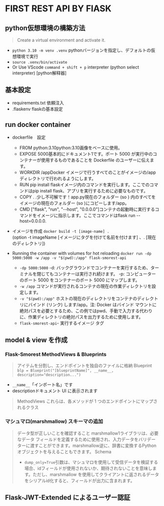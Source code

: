 # FIRST REST API BY FlASK

## python仮想環境の構築方法

> Create a virtual environment and activate it.

- `python 3.10 -m venv .venv` pythonバージョンを指定し、デフォルトの仮想環境で実行
- `source .venv/bin/activate`
- Or Use VScode `command + shift + p` interpreter (python select interpreter) [python解释器]

## 基本設定

- requirements.txt 依頼注入
- .flaskenv flaskの基本設定

## run docker container

- dockerfile　設定
  - FROM python:3.10python:3.10画像をベースに使用。
  - EXPOSE 5000基本的にドキュメント1です。ポート 5000 が実行中のコンテナーが使用するものであることを Dockerfile のユーザーに伝えます。
  - WORKDIR /appDocker イメージで行うすべてのことがイメージの/appディレクトリで行われるようにします。
  - RUN pip install flaskイメージ内のコマンドを実行します。ここでのコマンドはpip install flask、アプリを実行するために必要なものです。
  - COPY . .少し不可解です！app.py現在のフォルダー (so ) 内のすべてをイメージの現在のフォルダー (so )にコピーします/app。
  - CMD ["flask", "run", "--host", "0.0.0.0"]コンテナの起動時に実行するコマンドをイメージに指示します。ここでコマンドはflask run --host=0.0.0.0.

- イメージを作成
    `docker build -t [image-name] .`  
    (option -t imageName [イメージにタグを付けて名前を付けます] 、. [現在のディレクトリ])

- Running the container with volumes for hot reloading
`docker run -dp 5000:5000 -w /app -v "$(pwd):/app" flask-smorest-api`
  - `-dp 5000:5000` -d: バックグラウンドでコンテナーを実行するため、ターミナルを閉じてもコンテナーは実行され続けます。 -p: コンピューターのポート 5000 をコンテナーのポート 5000 にマップします。
  - `-w /app` コマンドが実行されるコンテナの現在の作業ディレクトリを設定します。
  - `-v "$(pwd):/app"` ホストの現在のディレクトリをコンテナのディレクトリにバインド (リンク) します/app。注: Docker はバインド マウントに絶対パスを必要とするため、この例ではpwd、手動で入力する代わりに、作業ディレクトリの絶対パスを出力するために使用します。
  - `flask-smorest-api`- 実行するイメージ タグ

## model & view を作成

### Flask-Smorest MethodViews & Blueprints

> アイテムを分割し、エンドポイントを独自のファイルに格納
> Blueprint
`blp = Blueprint("[blueprintName]", __name__, description="description...")`

- `__name__`「インポート名」です
- descriptionドキュメント UI に表示されます

> MethodViews これらは、各メソッドが 1 つのエンドポイントにマップされるクラス

### マシュマロ(marshmallow) スキーマの追加

> データ型が正しいことを確認すること
> marshmallow1ライブラリは、必要なデータ フィールドを定義するために使用され、入力データをバリデーターに渡すことができます。marshmallow逆に、辞書に変換するPython オブジェクトを与えることもできます。
> Schema
>
> - `dump_only=True`引数は、マシュマロを使用して受信データを検証する場合、idフィールドが使用されないか、期待されないことを意味します。ただし、marshmallow を使用してクライアントに返されるデータをシリアルid化すると、フィールドが出力に含まれます。

## Flask-JWT-Extended によるユーザー認証
